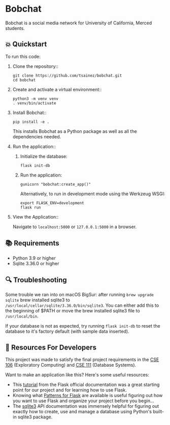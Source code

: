 # Bobchat

Bobchat is a social media network for University of California, Merced students.

## 💥 Quickstart

To run this code:

1. Clone the repository::

   ```
   git clone https://github.com/tsainez/bobchat.git
   cd bobchat
   ```

2. Create and activate a virtual environment::

   ```
   python3 -m venv venv
   . venv/bin/activate
   ```

3. Install Bobchat::

   ```
   pip install -e .
   ```

   This installs Bobchat as a Python package as well as all the dependencies needed.

4. Run the application::

   1. Initialize the database:

      ```
      flask init-db
      ```

   2. Run the application:

      ```
      gunicorn "bobchat:create_app()"
      ```

      Alternatively, to run in development mode using the Werkzeug WSGI:

      ```
      export FLASK_ENV=development
      flask run
      ```

5. View the Application::

   Navigate to `localhost:5000` or `127.0.0.1:5000` in a browser.

## 📚 Requirements

- Python 3.9 or higher
- Sqlite 3.36.0 or higher

## 🔍 Troubleshooting

Some trouble we ran into on macOS BigSur: after running `brew upgrade sqlite` brew installed sqlite3 to `/usr/local/cellar/sqlite/3.36.0/bin/sqlite3`. You can either add this to the beginning of $PATH or move the brew installed sqlite3 file to `/usr/local/bin`.

If your database is not as expected, try running `flask init-db` to reset the database to it's factory default (with sample data inserted).

## 🧱 Resources For Developers

This project was made to satisfy the final project requirements in the [CSE 106](http://catalog.ucmerced.edu/preview_course_nopop.php?catoid=20&coid=48046&) (Exploratory Computing) and [CSE 111](https://catalog.ucmerced.edu/preview_course_nopop.php?catoid=20&coid=48047&) (Database Systems).

Want to make an application like this? Here's some useful resources:

- This [tutorial](https://flask.palletsprojects.com/en/2.0.x/tutorial/) from the Flask official documentation was a great starting point for our project and for learning how to use Flask.
- Knowing what [Patterns for Flask](https://flask.palletsprojects.com/en/2.0.x/patterns/) are available is useful figuring out how you want to use Flask and organize your project before you begin...
- The [sqlite3](https://docs.python.org/3/library/sqlite3.html) API documentation was immensely helpful for figuring out exactly how to create, use and manage a database using Python's built-in sqlite3 package.
